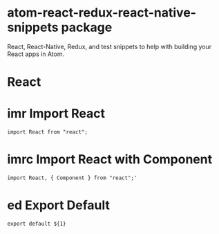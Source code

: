 # atom-react-redux-react-native-snippets package

React, React-Native, Redux, and test snippets to help with building your React apps in Atom.

# React

# imr Import React

```
import React from "react";
```

# imrc Import React with Component
```
import React, { Component } from "react";'
```
# ed Export Default
```
export default ${1}
```  
